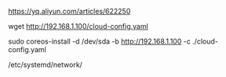 https://yq.aliyun.com/articles/622250

wget http://192.168.1.100/cloud-config.yaml


sudo coreos-install -d /dev/sda -b http://192.168.1.100 -c ./cloud-config.yaml 

/etc/systemd/network/
